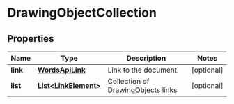
# DrawingObjectCollection

## Properties
Name | Type | Description | Notes
------------ | ------------- | ------------- | -------------
**link** | [**WordsApiLink**](WordsApiLink.md) | Link to the document. |  [optional]
**list** | [**List&lt;LinkElement&gt;**](LinkElement.md) | Collection of DrawingObjects links  |  [optional]



